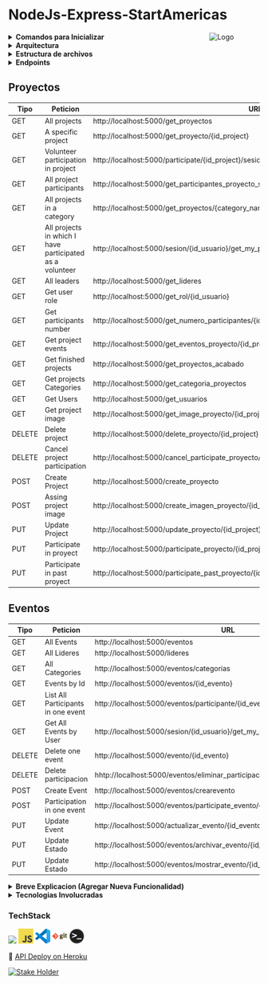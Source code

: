 # NodeJs-Express-StartAmericas

<img alt="Logo" align="right" src="https://encrypted-tbn0.gstatic.com/images?q=tbn:ANd9GcTu1tfJ2N0SENG9G86Avbt6qN59vXLDAFYggA5IrspoOX4Q_irRB18laR-At4dTKZyG6VI&usqp=CAU" width="20%" />

<details>
  <summary><strong>Comandos para Inicializar</strong></summary>

#### Comando para instalar Dependencias

    npm install

#### Comando para Ejecutar el Proyecto

    node server.js || npm start

- _Comienza a escuchar en el puerto [localhost 5000](http://localhost:5000/)_

</details>

<details>
    <summary><strong>Arquitectura</strong></summary>

### MVC (Modelo Vista Controlador)

Start Servicio de Datos sigue una arquitectura basada en capas la cual es el patrón de diseño que especifica cómo debe ser estructurada una aplicación, así como las capas que van a componer la misma y sus propias funcionalidades, este tipo de diseño fue implementado debido a que existía la necesidad de separar los diferentes aspectos del desarrollo como de qué forma se presenta los datos, donde se maneja la lógica de negocio, mecanismos de almacenamiento (Base de datos), entre otros.
Esta arquitectura se centra en la separación de la aplicación en capas aplicando por muy debajo el principio de separación de preocupaciones (SoC)
La arquitectura en capas consta en dividir la aplicación en capas, con la intención de que cada capa tenga un rol muy definido, como por ejemplo en caso del backend tenga la capa de presentación (JSON,data,etc..), una capa de regla de negocios (Servicios) y una capa de acceso a datos (DAO), la definición del número de capas van de acuerdo a la necesidad que se tenga en cuanto a funcionalidad se desee especificar en una.
Los diagramas C4 son de gran utilidad para un mejor entendimiento del flujo que se sigue en todo el proceso por lo cual a continuación se muestran de ejemplo los diagramas c3 y c4 de la entidad proyecto debido a que se repite el mismo flujo para otras entidades:

#### Diagrama 1: Diagrama de Clases Perteneciente al Modelo C3

  <p align="center">
  <img src="https://user-images.githubusercontent.com/74753713/145108457-7bbd740a-1fbf-4c2d-9e15-bc466bd56561.png" alt="Sublime's custom image"/>
</p>

#### Diagrama 2: Diagrama de Clases Perteneciente al Modelo C4

<p>
  <img src="https://user-images.githubusercontent.com/74753713/145110042-db6c91e9-352e-418e-8b5d-2ec063a7b43a.png" alt="Sublime's custom image"/>
</p>

Start Servicio de Datos sigue una arquitectura basada en capas la cual es el patrón de diseño que especifica cómo debe ser estructurada una aplicación, así como las capas que van a componer la misma y sus propias funcionalidades, este tipo de diseño fue implementado debido a que existía la necesidad de separar los diferentes aspectos del desarrollo como de qué forma se presenta los datos, donde se maneja la lógica de negocio, mecanismos de almacenamiento (Base de datos), entre otros.
Esta arquitectura se centra en la separación de la aplicación en capas aplicando por muy debajo el principio de separación de preocupaciones (SoC)
La arquitectura en capas consta en dividir la aplicación en capas, con la intención de que cada capa tenga un rol muy definido, como por ejemplo en caso del backend tenga la capa de presentación (JSON,data,etc..), una capa de regla de negocios (Servicios) y una capa de acceso a datos (DAO), la definición del número de capas van de acuerdo a la necesidad que se tenga en cuanto a funcionalidad se desee especificar en una.
Los diagramas C4 son de gran utilidad para un mejor entendimiento del flujo que se sigue en todo el proceso por lo cual a continuación se muestran de ejemplo los diagramas c3 y c4 de la entidad proyecto debido a que se repite el mismo flujo para otras entidades:

#### Diagrama 1: Diagrama de Clases Perteneciente al Modelo C3

  <p align="center">
  <img src="https://user-images.githubusercontent.com/74753713/145108457-7bbd740a-1fbf-4c2d-9e15-bc466bd56561.png" alt="Sublime's custom image"/>
</p>

#### Diagrama 2: Diagrama de Clases Perteneciente al Modelo C4

<p>
  <img src="https://user-images.githubusercontent.com/74753713/145110042-db6c91e9-352e-418e-8b5d-2ec063a7b43a.png" alt="Sublime's custom image"/>
</p>

</details>

<details>
  <summary><strong>Estructura de archivos</strong></summary>
  
- Config: En este apartado se encuentran la conexion con la tabla de la base de datos, Startup de la aplicacion, configuracion de Cors, etc.

- Documentation: Se encuentra los archivos sql de los eventos, proyectos y de usuarios. Como tambien se encuentra el postman que nos permite realizar pruebas como los requests, para validar que los endpoints que se crearon trabajen de manera correcta.

- Data: Se encuentran las consultas sql a la db deployeada en heroku, dividida por los 3 flujos principales.

- Routes: Se encuentra los Endpoints de la API que responden las peticiones que se realicen a este(Controladores).

- Services: En esta carpeta se encuentran los servicios, las cuales van a ser llamados para ser actualizados algunos modelos o solicitudes dependiendo el contexto. Es el responsable de crear modelos, recuperar, actualizacion de valores o de recursos, basicamente la **logica de la aplicacion** se implementa aca.

### Recomendaciones

    - Implementar Sequelize o algun ORM similar
    - Unir Repositorio Servicio de Datos y Authenticacion

</details>

<details>
    <summary><strong>Endpoints</strong></summary>
  
## Usuarios 
|    Tipo  | Peticion                  | URL  	                                          |
|----------|---------------------------|--------------------------------------------------|
|    GET   |  All Users                | http://localhost:5000/extended_form              |
|    GET   |  Users by Id              | http://localhost:5000/extended_form/{id_usuario} |
|    GET   |  Insignias by User Id     | http://localhost:5000/insignias/{id_usuario}     |
|  DELETE  |  Dar de baja un usuario   | http://localhost:5000/disable_user/{id_usuario}  |
|   POST   |  User                     | http://localhost:5000/extended_form/{id_usuario} |
|    PUT   |  User                     | http://localhost:5000/extended_form/{id_usuario} |
|    PUT   |  Insignias by User Id     | http://localhost:5000/extended_form/{id_usuario} |

## Proyectos

| Tipo   | Peticion                                                 | URL                                                                                                     |
| ------ | -------------------------------------------------------- | ------------------------------------------------------------------------------------------------------- |
| GET    | All projects                                             | http://localhost:5000/get_proyectos                                                                     |
| GET    | A specific project                                       | http://localhost:5000/get_proyecto/{id_project}                                                         |
| GET    | Volunteer participation in project                       | http://localhost:5000/participate/{id_project}/sesion/{id_usuario}                                      |
| GET    | All project participants                                 | http://localhost:5000/get_participantes_proyecto_simple/{id_project}                                    |
| GET    | All projects in a category                               | http://localhost:5000/get_proyectos/{category_name}                                                     |
| GET    | All projects in which I have participated as a volunteer | http://localhost:5000/sesion/{id_usuario}/get_my_proyectos                                              |
| GET    | All leaders                                              | http://localhost:5000/get_lideres                                                                       |
| GET    | Get user role                                            | http://localhost:5000/get_rol/{id_usuario}                                                              |
| GET    | Get participants number                                  | http://localhost:5000/get_numero_participantes/{id_project}                                             |
| GET    | Get project events                                       | http://localhost:5000/get_eventos_proyecto/{id_project}                                                 |
| GET    | Get finished projects                                    | http://localhost:5000/get_proyectos_acabado                                                             |
| GET    | Get projects Categories                                  | http://localhost:5000/get_categoria_proyectos                                                           |
| GET    | Get Users                                                | http://localhost:5000/get_usuarios                                                                      |
| GET    | Get project image                                        | http://localhost:5000/get_image_proyecto/{id_project}                                                   |
| DELETE | Delete project                                           | http://localhost:5000/delete_proyecto/{id_project}                                                      |
| DELETE | Cancel project participation                             | http://localhost:5000/cancel_participate_proyecto/{id_project}/sesion/{id_usuario}                      |
| POST   | Create Project                                           | http://localhost:5000/create_proyecto                                                                   |
| POST   | Assing project image                                     | http://localhost:5000/create_imagen_proyecto                                                            |
| PUT    | Update Project                                           | http://localhost:5000/update_proyecto/{id_project}                                                      |
| PUT    | Participate in proyect                                   | http://localhost:5000/participate_proyecto/{id_project}/sesion/{id_usuario}                             |
| PUT    | Participate in past proyect                              | http://localhost:5000/participate_past_proyecto/{id_project}/sesion/{id_ct_user}/volunteer/{id_usuario} |

| Tipo   | Peticion                           | URL                                                                              |
| ------ | ---------------------------------- | -------------------------------------------------------------------------------- |
| GET    | All Events                         | http://localhost:5000/eventos                                                    |
| GET    | All Lideres                        | http://localhost:5000/lideres                                                    |
| GET    | All Categories                     | http://localhost:5000/eventos/categorias                                         |
| GET    | Events by Id                       | http://localhost:5000/eventos/{id_evento}                                        |
| GET    | List All Participants in one event | http://localhost:5000/eventos/participante/{id_evento}                           |
| GET    | Get All Events by User             | http://localhost:5000/sesion/{id_usuario}/get_my_eventos                         |
| DELETE | Delete one event                   | http://localhost:5000/evento/{id_evento}                                         |
| DELETE | Delete participacion               | hhtp://localhost:5000/eventos/eliminar_participacion/{id_evento}/{id_usuario}    |
| POST   | Create Event                       | http://localhost:5000/eventos/crearevento                                        |
| POST   | Participation in one event         | http://localhost:5000/eventos/participate_evento/{id_evento}/sesion/{id_usuario} |
| PUT    | Update Event                       | http://localhost:5000/actualizar_evento/{id_evento}                              |
| PUT    | Update Estado                      | http://localhost:5000/eventos/archivar_evento/{id_evento}                        |
| PUT    | Update Estado                      | http://localhost:5000/eventos/mostrar_evento/{id_evento}                         |

## Proyectos

| Tipo   | Peticion                                                 | URL                                                                                                 |
| ------ | -------------------------------------------------------- | --------------------------------------------------------------------------------------------------- |
| GET    | All projects                                             | http://localhost:5000/get_proyectos                                                                 |
| GET    | A specific project                                       | http://localhost:5000/get_proyecto/{id_project}                                                     |
| GET    | Volunteer participation in project                       | http://localhost:5000/participate/{id_project}/sesion/{id_usuario}                                  |
| GET    | All project participants                                 | http://localhost:5000/get_participantes_proyecto_simple/{id_project}                                |
| GET    | All projects in a category                               | http://localhost:5000/get_proyectos/{category_name}                                                 |
| GET    | All projects in which I have participated as a volunteer | http://localhost:5000/sesion/{id_usuario}/get_my_proyectos                                          |
| GET    | All leaders                                              | http://localhost:5000/get_lideres                                                                   |
| GET    | Get user role                                            | http://localhost:5000/get_rol/{id_usuario}                                                          |
| GET    | Get participants number                                  | http://localhost:5000/get_numero_participantes/{id_project}                                         |
| GET    | Get project events                                       | http://localhost:5000/get_eventos_proyecto/{id_project}                                             |
| GET    | Get finished projects                                    | http://localhost:5000/get_proyectos_acabado                                                         |
| GET    | Get projects Categories                                  | http://localhost:5000/get_categoria_proyectos                                                       |
| GET    | Get Users                                                | http://localhost:5000/get_usuarios                                                                  |
| GET    | Get project image                                        | http://localhost:5000/get_image_proyecto/{id_project}                                               |
| DELETE | Delete project                                           | http://localhost:5000/delete_proyecto/{id_project}                                                  |
| DELETE | Cancel project participation                             | http://localhost:5000/cancel_participate_proyecto/{id_project}/sesion/{id_usuario}                  |
| POST   | Create Project                                           | http://localhost:5000/create_proyecto                                                               |
| POST   | Assing project image                                     | http://localhost:5000/create_imagen_proyecto                                                        |
| PUT    | Update Project                                           | http://localhost:5000/update_proyecto/{id_project}                                                  |
| PUT    | Participate in proyect                                   | http://localhost:5000/participate_proyecto/{id_project}/sesion/{id_usuario}                         |
| PUT    | Participate in past proyect                              | http://localhost:5000/participate_past_proyecto/{idproject}/sesion/{idctuser}/volunteer/{idusuario} |

| Tipo   | Peticion                           | URL                                                                              |
| ------ | ---------------------------------- | -------------------------------------------------------------------------------- |
| GET    | All Events                         | http://localhost:5000/eventos                                                    |
| GET    | All Lideres                        | http://localhost:5000/lideres                                                    |
| GET    | All Categories                     | http://localhost:5000/eventos/categorias                                         |
| GET    | Events by Id                       | http://localhost:5000/eventos/{id_evento}                                        |
| GET    | List All Participants in one event | http://localhost:5000/eventos/participante/{id_evento}                           |
| GET    | Get All Events by User             | http://localhost:5000/sesion/{id_usuario}/get_my_eventos                         |
| DELETE | Delete one event                   | http://localhost:5000/evento/{id_evento}                                         |
| DELETE | Delete participacion               | hhtp://localhost:5000/eventos/eliminar_participacion/{id_evento}/{id_usuario}    |
| POST   | Create Event                       | http://localhost:5000/eventos/crearevento                                        |
| POST   | Participation in one event         | http://localhost:5000/eventos/participate_evento/{id_evento}/sesion/{id_usuario} |
| PUT    | Update Event                       | http://localhost:5000/actualizar_evento/{id_evento}                              |
| PUT    | Update Estado                      | http://localhost:5000/eventos/archivar_evento/{id_evento}                        |
| PUT    | Update Estado                      | http://localhost:5000/eventos/mostrar_evento/{id_evento}                         |

## Proyectos

| Tipo   | Peticion                                                 | URL                                                                                                 |
| ------ | -------------------------------------------------------- | --------------------------------------------------------------------------------------------------- |
| GET    | All projects                                             | http://localhost:5000/get_proyectos                                                                 |
| GET    | A specific project                                       | http://localhost:5000/get_proyecto/{id_project}                                                     |
| GET    | Volunteer participation in project                       | http://localhost:5000/participate/{id_project}/sesion/{id_usuario}                                  |
| GET    | All project participants                                 | http://localhost:5000/get_participantes_proyecto_simple/{id_project}                                |
| GET    | All projects in a category                               | http://localhost:5000/get_proyectos/{category_name}                                                 |
| GET    | All projects in which I have participated as a volunteer | http://localhost:5000/sesion/{id_usuario}/get_my_proyectos                                          |
| GET    | All leaders                                              | http://localhost:5000/get_lideres                                                                   |
| GET    | Get user role                                            | http://localhost:5000/get_rol/{id_usuario}                                                          |
| GET    | Get participants number                                  | http://localhost:5000/get_numero_participantes/{id_project}                                         |
| GET    | Get project events                                       | http://localhost:5000/get_eventos_proyecto/{id_project}                                             |
| GET    | Get finished projects                                    | http://localhost:5000/get_proyectos_acabado                                                         |
| GET    | Get projects Categories                                  | http://localhost:5000/get_categoria_proyectos                                                       |
| GET    | Get Users                                                | http://localhost:5000/get_usuarios                                                                  |
| GET    | Get project image                                        | http://localhost:5000/get_image_proyecto/{id_project}                                               |
| DELETE | Delete project                                           | http://localhost:5000/delete_proyecto/{id_project}                                                  |
| DELETE | Cancel project participation                             | http://localhost:5000/cancel_participate_proyecto/{id_project}/sesion/{id_usuario}                  |
| POST   | Create Project                                           | http://localhost:5000/create_proyecto                                                               |
| POST   | Assing project image                                     | http://localhost:5000/create_imagen_proyecto                                                        |
| PUT    | Update Project                                           | http://localhost:5000/update_proyecto/{id_project}                                                  |
| PUT    | Participate in proyect                                   | http://localhost:5000/participate_proyecto/{id_project}/sesion/{id_usuario}                         |
| PUT    | Participate in past proyect                              | http://localhost:5000/participate_past_proyecto/{idproject}/sesion/{idctuser}/volunteer/{idusuario} |

## Eventos

| Tipo   | Peticion                           | URL                                                                              |
| ------ | ---------------------------------- | -------------------------------------------------------------------------------- |
| GET    | All Events                         | http://localhost:5000/eventos                                                    |
| GET    | All Lideres                        | http://localhost:5000/lideres                                                    |
| GET    | All Categories                     | http://localhost:5000/eventos/categorias                                         |
| GET    | Events by Id                       | http://localhost:5000/eventos/{id_evento}                                        |
| GET    | List All Participants in one event | http://localhost:5000/eventos/participante/{id_evento}                           |
| GET    | Get All Events by User             | http://localhost:5000/sesion/{id_usuario}/get_my_eventos                         |
| DELETE | Delete one event                   | http://localhost:5000/evento/{id_evento}                                         |
| DELETE | Delete participacion               | hhtp://localhost:5000/eventos/eliminar_participacion/{id_evento}/{id_usuario}    |
| POST   | Create Event                       | http://localhost:5000/eventos/crearevento                                        |
| POST   | Participation in one event         | http://localhost:5000/eventos/participate_evento/{id_evento}/sesion/{id_usuario} |
| PUT    | Update Event                       | http://localhost:5000/actualizar_evento/{id_evento}                              |
| PUT    | Update Estado                      | http://localhost:5000/eventos/archivar_evento/{id_evento}                        |
| PUT    | Update Estado                      | http://localhost:5000/eventos/mostrar_evento/{id_evento}                         |

</details>

## Proyectos

| Tipo   | Peticion                                                 | URL                                                                                                 |
| ------ | -------------------------------------------------------- | --------------------------------------------------------------------------------------------------- |
| GET    | All projects                                             | http://localhost:5000/get_proyectos                                                                 |
| GET    | A specific project                                       | http://localhost:5000/get_proyecto/{id_project}                                                     |
| GET    | Volunteer participation in project                       | http://localhost:5000/participate/{id_project}/sesion/{id_usuario}                                  |
| GET    | All project participants                                 | http://localhost:5000/get_participantes_proyecto_simple/{id_project}                                |
| GET    | All projects in a category                               | http://localhost:5000/get_proyectos/{category_name}                                                 |
| GET    | All projects in which I have participated as a volunteer | http://localhost:5000/sesion/{id_usuario}/get_my_proyectos                                          |
| GET    | All leaders                                              | http://localhost:5000/get_lideres                                                                   |
| GET    | Get user role                                            | http://localhost:5000/get_rol/{id_usuario}                                                          |
| GET    | Get participants number                                  | http://localhost:5000/get_numero_participantes/{id_project}                                         |
| GET    | Get project events                                       | http://localhost:5000/get_eventos_proyecto/{id_project}                                             |
| GET    | Get finished projects                                    | http://localhost:5000/get_proyectos_acabado                                                         |
| GET    | Get projects Categories                                  | http://localhost:5000/get_categoria_proyectos                                                       |
| GET    | Get Users                                                | http://localhost:5000/get_usuarios                                                                  |
| GET    | Get project image                                        | http://localhost:5000/get_image_proyecto/{id_project}                                               |
| DELETE | Delete project                                           | http://localhost:5000/delete_proyecto/{id_project}                                                  |
| DELETE | Cancel project participation                             | http://localhost:5000/cancel_participate_proyecto/{id_project}/sesion/{id_usuario}                  |
| POST   | Create Project                                           | http://localhost:5000/create_proyecto                                                               |
| POST   | Assing project image                                     | http://localhost:5000/create_imagen_proyecto/{id_project}                                           |
| PUT    | Update Project                                           | http://localhost:5000/update_proyecto/{id_project}                                                  |
| PUT    | Participate in proyect                                   | http://localhost:5000/participate_proyecto/{id_project}/sesion/{id_usuario}                         |
| PUT    | Participate in past proyect                              | http://localhost:5000/participate_past_proyecto/{idproject}/sesion/{idctuser}/volunteer/{idusuario} |

## Eventos

| Tipo   | Peticion                           | URL                                                                              |
| ------ | ---------------------------------- | -------------------------------------------------------------------------------- |
| GET    | All Events                         | http://localhost:5000/eventos                                                    |
| GET    | All Lideres                        | http://localhost:5000/lideres                                                    |
| GET    | All Categories                     | http://localhost:5000/eventos/categorias                                         |
| GET    | Events by Id                       | http://localhost:5000/eventos/{id_evento}                                        |
| GET    | List All Participants in one event | http://localhost:5000/eventos/participante/{id_evento}                           |
| GET    | Get All Events by User             | http://localhost:5000/sesion/{id_usuario}/get_my_eventos                         |
| DELETE | Delete one event                   | http://localhost:5000/evento/{id_evento}                                         |
| DELETE | Delete participacion               | hhtp://localhost:5000/eventos/eliminar_participacion/{id_evento}/{id_usuario}    |
| POST   | Create Event                       | http://localhost:5000/eventos/crearevento                                        |
| POST   | Participation in one event         | http://localhost:5000/eventos/participate_evento/{id_evento}/sesion/{id_usuario} |
| PUT    | Update Event                       | http://localhost:5000/actualizar_evento/{id_evento}                              |
| PUT    | Update Estado                      | http://localhost:5000/eventos/archivar_evento/{id_evento}                        |
| PUT    | Update Estado                      | http://localhost:5000/eventos/mostrar_evento/{id_evento}                         |

</details>

<details>
  <summary><strong> Breve Explicacion (Agregar Nueva Funcionalidad)</strong></summary>

Para agregar un nuevo endpoint se debe agregar la request en routes eligiendo el flujo al que pertenezca (usuarios,proyectos,eventos), posteriormente verficar el verbo de la misma.

En servicios crear un nuevo metodo en la clase correspondiente que reciba los datos de los repositorios (en la carpeta Data). <strong> Aca se deberia implementar logica, validaciones </strong>

Finalmente dentro de la clase repositorio del flujo correspondiente, crear un nuevo metodo, en este caso es simplemente es mandar una consulta sql a travez del cursor que provee PG para conectarse.

</details>

<details>
<summary><strong> Tecnologias Involucradas </strong></summary>

- Lenguaje Base de la API  
  [![Node Version](https://img.shields.io/badge/Node-v15.8.0-green)](https://nodejs.org/docs/latest-v15.x/api/)

- Levantar Servicio  
  [![Express](https://img.shields.io/badge/Express-v4.17.1-yellow)](http://expressjs.com/en/4x/api.html)

- Configuracion de acceso a la API  
  [![Cors](https://img.shields.io/badge/Cors-v2.8.5-orange)](https://www.npmjs.com/package/cors)

- Conexion con Postgres (BD)  
  [![PG](https://img.shields.io/badge/PG-v8.7.1-brown)](https://node-postgres.com/)

</details>

### TechStack

<code><img height="30" src="https://emojis.slackmojis.com/emojis/images/1465929657/511/heroku.png?1465929657"></code>
<code><img height="30" src="https://raw.githubusercontent.com/github/explore/80688e429a7d4ef2fca1e82350fe8e3517d3494d/topics/javascript/javascript.png"></code>
<code><img height="30" src="https://raw.githubusercontent.com/github/explore/80688e429a7d4ef2fca1e82350fe8e3517d3494d/topics/visual-studio-code/visual-studio-code.png"></code>
<code><img height="30" src="https://raw.githubusercontent.com/github/explore/80688e429a7d4ef2fca1e82350fe8e3517d3494d/topics/git/git.png"></code>
<code><img height="30" src="https://raw.githubusercontent.com/github/explore/80688e429a7d4ef2fca1e82350fe8e3517d3494d/topics/terminal/terminal.png"></code>

[api deploy on heroku]: https://startamericastogether.herokuapp.com/

🏡 [API Deploy on Heroku][api deploy on heroku]

[![Stake Holder](https://img.shields.io/badge/Cliente-StartAmericasTogether-blue)](https://www.startamericastogether.org/)
